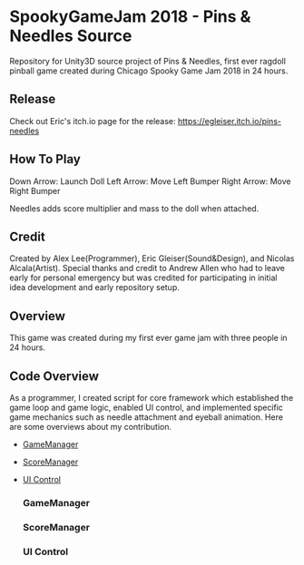 # SpookyGameJam 2018 - Pins & Needles Source
Repository for Unity3D source project of Pins & Needles, first ever ragdoll pinball game created during Chicago Spooky Game Jam 2018 in 24 hours.

## Release
Check out Eric's itch.io page for the release: https://egleiser.itch.io/pins-needles

## How To Play
Down Arrow: Launch Doll
Left Arrow: Move Left Bumper
Right Arrow: Move Right Bumper

Needles adds score multiplier and mass to the doll when attached.

## Credit
Created by Alex Lee(Programmer), Eric Gleiser(Sound&Design), and Nicolas Alcala(Artist).
Special thanks and credit to Andrew Allen who had to leave early for personal emergency but was credited for participating in initial idea development and early repository setup.

## Overview
This game was created during my first ever game jam with three people in 24 hours.

## Code Overview
As a programmer, I created script for core framework which established the game loop and game logic, enabled UI control, and implemented specific game mechanics such as needle attachment and eyeball animation. Here are some overviews about my contribution.

* [GameManager](#gamemanager)
* [ScoreManager](#scoremanager)
* [UI Control](#ui-control)

  
  ### GameManager
  
  ### ScoreManager
  
  ### UI Control
  
  
